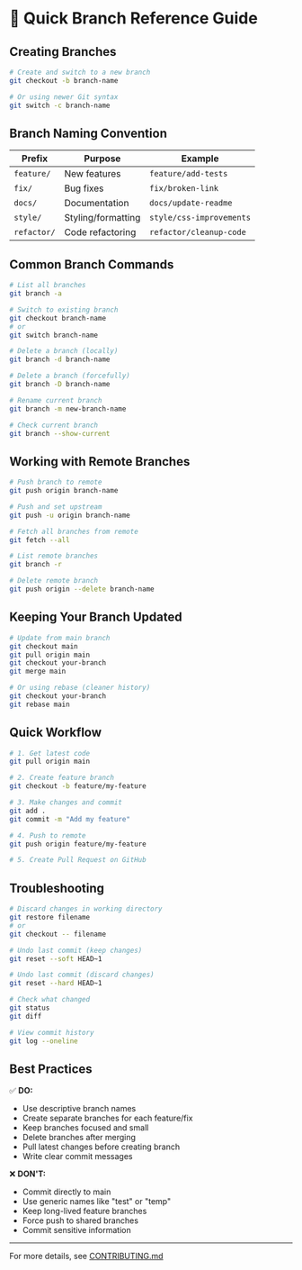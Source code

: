 # 🌿 Quick Branch Reference Guide

## Creating Branches

```bash
# Create and switch to a new branch
git checkout -b branch-name

# Or using newer Git syntax
git switch -c branch-name
```

## Branch Naming Convention

| Prefix | Purpose | Example |
|--------|---------|---------|
| `feature/` | New features | `feature/add-tests` |
| `fix/` | Bug fixes | `fix/broken-link` |
| `docs/` | Documentation | `docs/update-readme` |
| `style/` | Styling/formatting | `style/css-improvements` |
| `refactor/` | Code refactoring | `refactor/cleanup-code` |

## Common Branch Commands

```bash
# List all branches
git branch -a

# Switch to existing branch
git checkout branch-name
# or
git switch branch-name

# Delete a branch (locally)
git branch -d branch-name

# Delete a branch (forcefully)
git branch -D branch-name

# Rename current branch
git branch -m new-branch-name

# Check current branch
git branch --show-current
```

## Working with Remote Branches

```bash
# Push branch to remote
git push origin branch-name

# Push and set upstream
git push -u origin branch-name

# Fetch all branches from remote
git fetch --all

# List remote branches
git branch -r

# Delete remote branch
git push origin --delete branch-name
```

## Keeping Your Branch Updated

```bash
# Update from main branch
git checkout main
git pull origin main
git checkout your-branch
git merge main

# Or using rebase (cleaner history)
git checkout your-branch
git rebase main
```

## Quick Workflow

```bash
# 1. Get latest code
git pull origin main

# 2. Create feature branch
git checkout -b feature/my-feature

# 3. Make changes and commit
git add .
git commit -m "Add my feature"

# 4. Push to remote
git push origin feature/my-feature

# 5. Create Pull Request on GitHub
```

## Troubleshooting

```bash
# Discard changes in working directory
git restore filename
# or
git checkout -- filename

# Undo last commit (keep changes)
git reset --soft HEAD~1

# Undo last commit (discard changes)
git reset --hard HEAD~1

# Check what changed
git status
git diff

# View commit history
git log --oneline
```

## Best Practices

✅ **DO:**
- Use descriptive branch names
- Create separate branches for each feature/fix
- Keep branches focused and small
- Delete branches after merging
- Pull latest changes before creating branch
- Write clear commit messages

❌ **DON'T:**
- Commit directly to main
- Use generic names like "test" or "temp"
- Keep long-lived feature branches
- Force push to shared branches
- Commit sensitive information

---

For more details, see [CONTRIBUTING.md](CONTRIBUTING.md)
